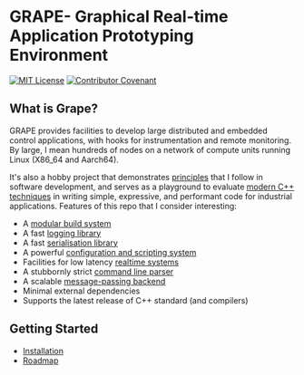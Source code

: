 # GRAPE- Graphical Real-time Application Prototyping Environment

[![MIT License](https://img.shields.io/badge/License-MIT-yellow.svg)](LICENSE)
[![Contributor Covenant](https://img.shields.io/badge/Contributor%20Covenant-2.1-4baaaa.svg)](CODE_OF_CONDUCT.md)

## What is Grape?

GRAPE provides facilities to develop large distributed and embedded control applications, with hooks for instrumentation and remote monitoring. By large, I mean hundreds of nodes on a network of compute units running Linux (X86_64 and Aarch64).

It's also a hobby project that demonstrates [principles](https://github.com/cvilas/guidance) that I follow in software development, and serves as a playground to evaluate [modern C++ techniques](./docs/03_modern_cpp.md) in writing simple, expressive, and performant code for industrial applications. Features of this repo that I consider interesting:

- A [modular build system](./gbs/README.md)
- A fast [logging library](./modules/common/log/README.md)
- A fast [serialisation library](./modules/common/serdes/README.md)
- A powerful [configuration and scripting system](./modules/common/script/README.md)
- Facilities for low latency [realtime systems](./modules/common/realtime/README.md)
- A stubbornly strict [command line parser](./modules/common/conio/include/grape/conio/program_options.h)
- A scalable [message-passing backend](./modules/common/ipc/README.md)
- Minimal external dependencies
- Supports the latest release of C++ standard (and compilers)

## Getting Started

- [Installation](docs/01_install.md)
- [Roadmap](docs/02_roadmap.md)

